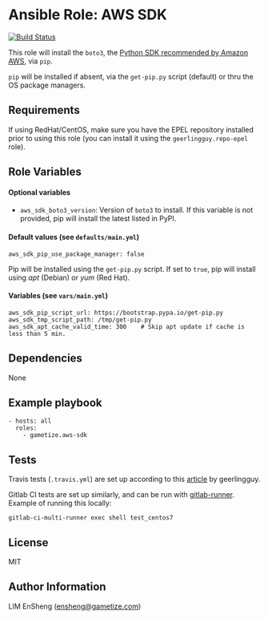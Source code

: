 # Ansible Role: AWS SDK

[![Build Status](https://travis-ci.org/gametize/ansible-role-aws-sdk.svg?branch=master)](https://travis-ci.org/gametize/ansible-role-aws-sdk)

This role will install the `boto3`, the [Python SDK recommended by Amazon AWS](https://aws.amazon.com/sdk-for-python/), via `pip`.

`pip` will be installed if absent, via the `get-pip.py` script (default) or thru the OS package managers.

## Requirements

If using RedHat/CentOS, make sure you have the EPEL repository installed prior to using this role (you can install it using the `geerlingguy.repo-epel` role).

## Role Variables

#### Optional variables

  - `aws_sdk_boto3_version`: Version of `boto3` to install. If this variable is not provided, pip will install the latest listed in PyPI.

#### Default values (see `defaults/main.yml`)

    aws_sdk_pip_use_package_manager: false

Pip will be installed using the `get-pip.py` script. If set to `true`, pip will install using *apt* (Debian) or *yum* (Red Hat).

#### Variables (see `vars/main.yml`)

```
aws_sdk_pip_script_url: https://bootstrap.pypa.io/get-pip.py
aws_sdk_tmp_script_path: /tmp/get-pip.py
aws_sdk_apt_cache_valid_time: 300    # Skip apt update if cache is less than 5 min.
```

## Dependencies

None

## Example playbook

```
- hosts: all
  roles:
    - gametize.aws-sdk
```

## Tests

Travis tests (`.travis.yml`) are set up according to this [article](http://www.jeffgeerling.com/blog/2016/how-i-test-ansible-configuration-on-7-different-oses-docker) by geerlingguy.

Gitlab CI tests are set up similarly, and can be run with [gitlab-runner](https://gitlab.com/gitlab-org/gitlab-ci-multi-runner). Example of running this locally:

    gitlab-ci-multi-runner exec shell test_centos7

## License

MIT

## Author Information

LIM EnSheng (ensheng@gametize.com)
